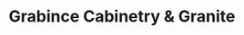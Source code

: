 ---
title: "Grabince Cabinetry & Granite"
url: /baton-rouge/grabince-cabinetry-and-granite/
shop: kitchen
---